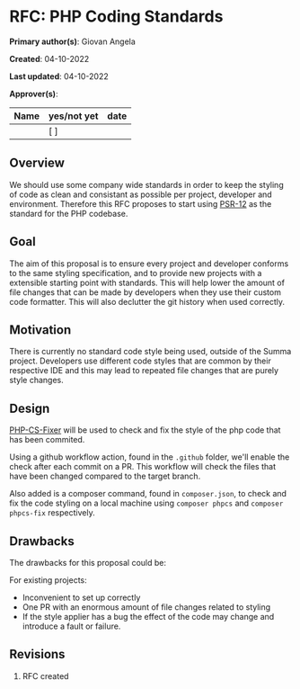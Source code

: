 # RFC: PHP Coding Standards

**Primary author(s)**: Giovan Angela

**Created**: 04-10-2022

**Last updated**: 04-10-2022

**Approver(s)**:

| Name | yes/not yet | date |
| ---- | ----------- | ---- |
|      | [ ]         |      |

## Overview
<!-- If someone only reads this far, what do you want them to know? -->

We should use some company wide standards in order to keep the styling of code as clean and consistant as possible per project, developer and environment. Therefore this RFC proposes to start using [PSR-12](https://www.php-fig.org/psr/psr-12/) as the standard for the PHP codebase.

## Goal
<!-- What problems are you trying to solve? What problems are you not trying to solve? -->

The aim of this proposal is to ensure every project and developer conforms to the same styling specification, and to provide new projects with a extensible starting point with standards. This will help lower the amount of file changes that can be made by developers when they use their custom code formatter. This will also declutter the git history when used correctly.

## Motivation
<!-- What is the current state of the world? Why is this change being proposed? -->

There is currently no standard code style being used, outside of the Summa project. Developers use different code styles that are common by their respective IDE and this may lead to repeated file changes that are purely style changes. 

## Design
[PHP-CS-Fixer](https://github.com/FriendsOfPHP/PHP-CS-Fixer) will be used to check and fix the style of the php code that has been commited.

Using a github workflow action, found in the `.github` folder, we'll enable the check after each commit on a PR. This workflow will check the files that have been changed compared to the target branch.

Also added is a composer command, found in `composer.json`, to check and fix the code styling on a local machine using `composer phpcs` and `composer phpcs-fix` respectively.

## Drawbacks
<!-- What are the possible drawbacks of this proposal? ex. Higher costs, less flexibility for the developer, etc... -->
The drawbacks for this proposal could be:

For existing projects:
- Inconvenient to set up correctly
- One PR with an enormous amount of file changes related to styling
- If the style applier has a bug the effect of the code may change and introduce a fault or failure.

## Revisions
1. RFC created 

